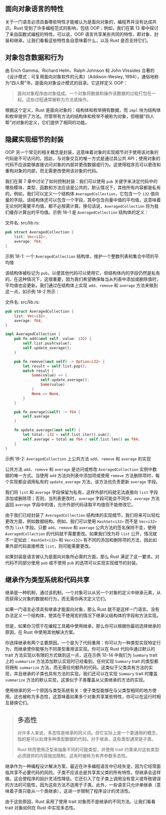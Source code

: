 ## 面向对象语言的特性

关于一门语言必须具备哪些特性才能被认为是面向对象的，编程界并没有达成共识。Rust 受到了许多编程范式的影响，包括 OOP；例如，我们在第 13 章中探讨了来自函数式编程的特性。可以说，OOP 语言共享某些共同的特性，即对象、封装和继承。让我们看看这些特性各自意味着什么，以及 Rust 是否支持它们。

## 对象包含数据和行为

由 Erich Gamma、Richard Helm、Ralph Johnson 和 John Vlissides 合著的《设计模式：可复用面向对象软件的元素》（Addison-Wesley, 1994），通俗地称为“四人帮”书，是面向对象设计模式的目录。它这样定义 OOP：

> 面向对象程序由对象组成。一个对象将数据和操作该数据的过程打包在一起。这些过程通常被称为方法或操作。

根据这个定义，Rust 是面向对象的：结构体和枚举拥有数据，而 `impl` 块为结构体和枚举提供了方法。尽管带有方法的结构体和枚举不被称为对象，但根据“四人帮”对对象的定义，它们提供了相同的功能。

## 隐藏实现细节的封装

OOP 另一个常见的相关概念是封装，这意味着对象的实现细节对于使用该对象的代码是不可访问的。因此，与对象交互的唯一方式是通过其公共 API；使用对象的代码不应该能够直接访问对象的内部并更改数据或行为。这使得程序员可以更改和重构对象的内部，而无需更改使用该对象的代码。

我们在第 7 章中讨论了如何控制封装：我们可以使用 `pub` 关键字来决定代码中的哪些模块、类型、函数和方法应该是公共的，默认情况下，其他所有内容都是私有的。例如，我们可以定义一个结构体 `AveragedCollection`，它包含一个 `i32` 值向量的字段。该结构体还可以包含一个字段，其中包含向量中值的平均值，这意味着无论何时需要平均值，都不必按需计算。换句话说，`AveragedCollection` 将为我们缓存计算出的平均值。示例 18-1 是 `AveragedCollection` 结构体的定义：

文件名: src/lib.rs:

```rust
pub struct AveragedCollection {
    list: Vec<i32>,
    average: f64,
}
```

示例 18-1: 一个 `AveragedCollection` 结构体，维护一个整数列表和集合中项的平均值

该结构体被标记为 `pub`，以便其他代码可以使用它，但结构体内的字段仍然是私有的。在这种情况下，这很重要，因为我们希望确保每当从列表中添加或删除值时，平均值也会更新。我们通过在结构体上实现 `add`、`remove` 和 `average` 方法来做到这一点，如示例 18-2 所示：

文件名: src/lib.rs:

```rust
pub struct AveragedCollection {
    list: Vec<i32>,
    average: f64,
}

impl AveragedCollection {
    pub fn add(&mut self, value: i32) {
        self.list.push(value);
        self.update_average();
    }

    pub fn remove(&mut self) -> Option<i32> {
        let result = self.list.pop();
        match result {
            Some(value) => {
                self.update_average();
                Some(value)
            }
            None => None,
        }
    }

    pub fn average(&self) -> f64 {
        self.average
    }

    fn update_average(&mut self) {
        let total: i32 = self.list.iter().sum();
        self.average = total as f64 / self.list.len() as f64;
    }
}
```

示例 18-2: `AveragedCollection` 上公共方法 `add`、`remove` 和 `average` 的实现

公共方法 `add`、`remove` 和 `average` 是访问或修改 `AveragedCollection` 实例中数据的唯一方式。当使用 `add` 方法向列表中添加项或使用 `remove` 方法删除项时，每个实现都会调用私有的 `update_average` 方法，该方法也负责更新 `average` 字段。

我们将 `list` 和 `average` 字段保留为私有，这样外部代码就无法直接向 `list` 字段添加或删除项；否则，当列表更改时，`average` 字段可能会不同步。`average` 方法返回 `average` 字段中的值，允许外部代码读取平均值但不能修改它。

由于我们已经封装了 `AveragedCollection` 结构体的实现细节，我们将来可以轻松更改方面，例如数据结构。例如，我们可以使用 `HashSet<i32>` 而不是 `Vec<i32>` 作为 `list` 字段。只要 `add`、`remove` 和 `average` 公共方法的签名保持不变，使用 `AveragedCollection` 的代码就不需要更改。如果我们改为将 `list` 公开，情况就不一定如此：`HashSet<i32>` 和 `Vec<i32>` 有不同的添加和删除项的方法，因此如果外部代码直接修改 `list`，则可能需要更改。

如果封装是语言被认为是面向对象所必需的方面，那么 Rust 满足了这一要求。对代码不同部分使用 `pub` 或不使用 `pub` 的选项可以实现实现细节的封装。

## 继承作为类型系统和代码共享

继承是一种机制，通过该机制，一个对象可以从另一个对象的定义中继承元素，从而获得父对象的数据和行为，而无需你再次定义它们。

如果一门语言必须具有继承才能面向对象，那么 Rust 就不是这样一门语言。没有办法定义一个结构体，使其在不使用宏的情况下继承父结构体的字段和方法实现。

但是，如果你习惯于在编程工具箱中使用继承，那么你可以根据你最初选择继承的原因，在 Rust 中使用其他解决方案。

你选择继承有两个主要原因。一个是为了代码重用：你可以为一种类型实现特定行为，而继承使你能够为不同类型重用该实现。你可以在 Rust 代码中通过默认的 trait 方法实现以有限的方式做到这一点，这在示例 10-14 中我们为 `Summary` trait 上的 `summarize` 方法添加默认实现时已经看到。任何实现 `Summary` trait 的类型都将拥有 `summarize` 方法，而无需任何额外的代码。这类似于父类具有方法的实现，并且继承的子类也具有方法的实现。我们还可以在实现 `Summary` trait 时覆盖 `summarize` 方法的默认实现，这类似于子类覆盖从父类继承的方法的实现。

使用继承的另一个原因与类型系统有关：使子类型能够在与父类型相同的地方使用。这也被称为多态性，这意味着如果多个对象共享某些特性，你可以在运行时相互替换它们。

> ## 多态性
>
> 对许多人来说，多态性是继承的同义词。但它实际上是一个更通用的概念，指的是可以处理多种类型数据的代码。对于继承，这些类型通常是子类。
>
> Rust 转而使用泛型来抽象不同的可能类型，并使用 trait 约束来对这些类型必须提供的内容施加限制。这有时被称为有界参数多态性。

继承作为一种编程设计解决方案，最近在许多编程语言中已经失宠，因为它经常面临共享不必要代码的风险。子类不应该总是共享其父类的所有特性，但继承会这样做。这会使程序的設計灵活性降低。它还引入了在子类上调用没有意义或导致错误的方法的可能性，因为这些方法不适用于子类。此外，一些语言只允许单继承（意味着子类只能从一个类继承），这进一步限制了程序设计的灵活性。

由于这些原因，Rust 采用了使用 trait 对象而不是继承的不同方法。让我们看看 trait 对象如何在 Rust 中实现多态性。
